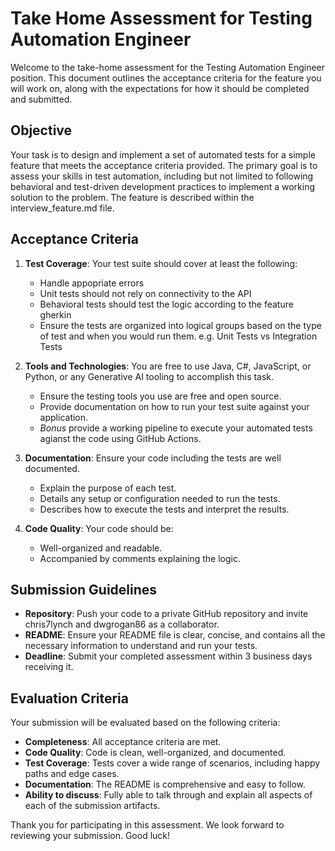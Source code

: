 # Take Home Assessment for Testing Automation Engineer

Welcome to the take-home assessment for the Testing Automation Engineer position. This document outlines the acceptance criteria for the feature you will work on, along with the expectations for how it should be completed and submitted.

## Objective

Your task is to design and implement a set of automated tests for a simple feature that meets the acceptance criteria provided. The primary goal is to assess your skills in test automation, including but not limited to following behavioral and test-driven development practices to implement a working solution to the problem.  The feature is described within the interview_feature.md file.

## Acceptance Criteria

1. **Test Coverage**: Your test suite should cover at least the following:
   - Handle appopriate errors
   - Unit tests should not rely on connectivity to the API
   - Behavioral tests should test the logic according to the feature gherkin
   - Ensure the tests are organized into logical groups based on the type of test and when you would run them.  e.g. Unit Tests vs Integration Tests

2. **Tools and Technologies**: You are free to use Java, C#, JavaScript, or Python, or any Generative AI tooling to accomplish this task.
   - Ensure the testing tools you use are free and open source.
   - Provide documentation on how to run your test suite against your application.
   - *Bonus* provide a working pipeline to execute your automated tests agianst the code using GitHub Actions.
3. **Documentation**: Ensure your code including the tests are well documented.
   - Explain the purpose of each test.
   - Details any setup or configuration needed to run the tests.
   - Describes how to execute the tests and interpret the results.
4. **Code Quality**: Your code should be:
   - Well-organized and readable.
   - Accompanied by comments explaining the logic.

## Submission Guidelines

- **Repository**: Push your code to a private GitHub repository and invite chris7lynch and dwgrogan86 as a collaborator.
- **README**: Ensure your README file is clear, concise, and contains all the necessary information to understand and run your tests.
- **Deadline**: Submit your completed assessment within 3 business days receiving it.

## Evaluation Criteria

Your submission will be evaluated based on the following criteria:
- **Completeness**: All acceptance criteria are met.
- **Code Quality**: Code is clean, well-organized, and documented.
- **Test Coverage**: Tests cover a wide range of scenarios, including happy paths and edge cases.
- **Documentation**: The README is comprehensive and easy to follow.
- **Ability to discuss**: Fully able to talk through and explain all aspects of each of the submission artifacts. 

Thank you for participating in this assessment. We look forward to reviewing your submission. Good luck!

